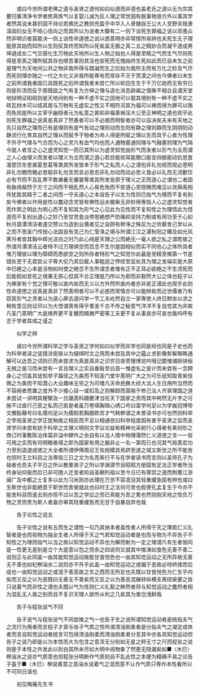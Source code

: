 <!-- { "loadSidebar": true } -->
　　或曰今世所谓老佛之道与圣贤之道何如曰似道而非道也盖老氏之道以无为宗其要归事清浄令学者修真炼气以复婴儿诚为反人理之常世固有脱事物游方外以事其学者然其说未甚炽固不待论若佛氏之教则充盈乎中华入人骨髄自王公大人至野夫贱隶深闺妇女无不倾心信向之而其所以为说者大槩有二一则下谈死生罪福之说以诳愚众然非明识者莫能决一则上谈性命道徳之说以惑髙明亦非常情所易辨也夫死生无子理能原其始而知所以生则反其终而知所以死矣盖无极之真二五之精妙合而凝干道成男坤道成女二气交感化生万物此天地所以生人物之始也人得是至精之气而生气尽则死得是至真之理所赋其存也顺吾事则其没也安死而无愧始终生死如此而已自未生之前是理气为天地间公共之物非我所得与既凝而生之后始为我所主而有万化之妙及气尽而死则理亦随之一付之大化又非我所能専有而常存不灭于冥漠之间也今佛者曰未生之前所谓我者固已具既死之后所谓我者未尝亡所以轮回生生于千万亿劫而无有穷已则是形溃而反于原既屈之气有复为方伸之理与造化消息辟阖之情殊不相合且谓天堂地狱明证昭昭则是天地间别有一种不虚不实之田地可以载其境别有一种不虚不实之砖瓦材木可以结其居与万物有无虚实之性又不相符况其为福可以祷而得为罪可以赂而免则是所以主宰乎幽隠者元为私意之甚抑非福善祸淫大公至正神明之道也观乎此则死生罪福之说真是真非了然愚者可以不必惑而明智者亦可以自决矣夫未有天地之先只自然之理而已有是理则有是气有动之理则动而生阳有静之理则静而生阴阴阳动静流行化育其自然之理从而赋予于物者为命人得是所赋之理以生而具于心者为性理不外乎气理与气合而为心之灵凡有血气均也而人通物塞通则理与气融塞则理为气隔今就人者言之心之虚灵知觉一而已其所以为虚灵知觉由形气而发者以形气为主而谓之人心由理义而发者以理义为主而谓之道心若目能视耳能聴口能言四肢能动饥思食渴思饮冬思裘夏思葛等类其所发皆本于形气之私而人心之谓也非礼勿视而视必思明非礼勿聴而聴必思聪非礼勿言而言必思忠非礼勿动而动必思义食必以礼而无流歠饮必有节而不及乱寒不敢袭暑无褰裳等类其所发皆原于理义之正而道心之谓也二者固有脉络粲然于方寸之间而不相乱然人心易危殆而不安道心至隠微而难见以尧舜禹相传犹致其精于二者之间而一守夫道心之本自告子以生为性则已指气为理而不复有别矣今佛者以作用是性以蠢动含灵皆有佛性运水搬柴无非妙用専指人心之虚灵知觉者而作弄之明此为明心而不复知其为形气之心见此为见性而不复知性之为理悟此为悟道而不复别出道心之妙乃至甘苦食淡停思絶想严防痛抑坚持力制或有用功至于心如秋月碧潭清洁者遂交赞以为造到业儒者见之自顾有秽浄之殊反为之欣慕舍己学以从之而不思圣门传授心法固自有克己为仁莹浄之境与所谓江汉之濯秋阳之曝及如光风霁月者皆其胸中辉光洁白之时乃此心纯是天理之公而絶无一毫人欲之私之谓若彼之所谓月潭清洁云者特不过万理俱空而百念不生尔是固相似而实不同也心之体所具者惟万理彼以理为障碍而悉欲空之则所存者特形气之知觉尔此最是至精至微第一节差错处至于无君臣父子等大伦乃其后截人事粗迹之悖缪至显处其为理之发端实是大原中已絶之心本是活物如何使之絶念不生所谓念者惟有正不正耳必欲絶之不生须死而后能假如至死之境果无邪心但其不合正理是乃所以为邪而非豁然大公之体也程子以为佛家有个觉之理可敬以直内矣而无义以方外然所直内者亦非是正谓此也观乎此则性命道徳之说真是真非了然髙明者可以不必惑而常情亦可以能辨矣而近世儒者乃有窃其形气之灵者以为道心屏去道问学一节工夫屹然自立一家専使人终日黙坐以求之稍有意见则证印以为大悟谓真有得乎羣圣千古不传之秘意气洋洋不复自觉其为非故凡圣门髙明广大底境界更不复覩而精微严密等工夫更不复从事良亦可哀也哉呜呼有志于学者其戒之谨之

　　似学之辨

　　或曰今世所谓科举之学与圣贤之学何如曰似学而非学也同是经也同是子史也而为科举者读之徒猎涉皮肤以为缀缉时文之用而未尝及其中之藴止求影像髣髴略略通解可以达吾之词则已而未尝求为真是真非之识穷日夜旁搜博览吟哦记臆惟铺排骈俪无根之是习而未尝有一言及理义之实自垂髫至白首一惟虚名之是计而未尝有一念闗身心之切盖其徒知举子蹊径之为美而不知圣门堂宇髙明广大之为可乐徒知取青紫伎俩之为美而不知潜心大业趣味无穷之为可嗜凡天命民彝大经大法人生日用所当然而不容阙者悉置之度外不少接心目一或扣及之则解颐而莫喻于修己治人齐家理国之道未尝试一讲明其梗槩及一旦躐髙科蹑要津当任天下国家之责而其中枵然无片字之可施不过直行己意之私而己若是者虽万卷填胸锦心绣口号曰富学何足以为学峩冠博带文雅酝藉号曰名儒何足以为儒假若胸臆欧苏才气韩栁谓之未曽读书亦可也然则科举之学视圣贤之学正犹枘凿之相反而不足以相通欤曰科举程度固有害乎圣贤之旨而圣贤学问未尝有妨于科举之文理义明则文字议论益有精神光采躬行心得者有素则形之商订时事敷陈治体莫非溢中肆外之余自有以当人情中物理蔼然仁义道徳之言一一皆可用之实而有司明眼者得之即为国家有用之器非止一名一第而已也况其气局髙宏功力至到造道成徳之大全者所谓伊傅周召王佐规模具焉跻至道之域又斯世之所不能舍也但时王立科目之法専指三日之文为名而素行不与在学者读书而言则以圣师孔子为祖者也吾夫子平日之所以教羣弟子之所以学渊源节目昭昭方册固有定法正学者所当终身钻仰毙而后已非可随人迁变者矧自圣朝列祖以至今日已有尊崇之道而荆蜀江浙闽广及中都之士复多以此为习尚则亦此理在万世不容冺没其轻重缓急固有辨也或曰生斯世也非能絶意于斯世而舍彼就此也曰时王之法何可舍也假使孔孟复生于今亦不能舍科目而逺去则亦但不过以吾之学应之而已焉能为吾之累也然则抱天地之性负万物之灵而贵为斯人者盍亦审其轻重缓急而无甘于自暴自弃也哉

　　告子论性之说五

　　告子论性之说有五而生之谓性一句乃其抉本者盖性者人所得于天之理若仁义礼智者是也而视物为独全生者人所得于天之气若知觉运动者是也而与物为不异告子不知性之为理而指气以当之故以知觉运动不异也为解而断为一定之理谓凡有生者皆同是一性更无差别是立个大底意以包之而余之四说则又就其中推演如食色无善不善二说则正与此同盖一由其能知觉运动故能甘食悦色也一由其知觉运动之无所异故无善无不善也如杞栁湍水二说则亦不外乎此盖一由知觉运动之或偏于恶故必待矫揉而后成也一由知觉运动之或混于善恶故之东之西而无所定也夫既以甘食悦色为仁生乎内矣而又反之以为恶既曰无善无不善矣而又反之以为善恶混展转纵横支离缪戾要之皆只说着气而非性之谓也夫既以气为性则仁义礼智之粹然者将与知觉运动之蠢然者相为混乱无人兽之别而且不复识天理人欲所从判之几矣其为害岂浅鲜哉

　　告子与程张说气不同

　　告子说气与程张说气不同尝推之气一也告子生之说所谓知觉运动者是统指夫气之流行为用者而言程子才禀与张子气质之性所谓清浊刚柔者是分指夫气之凝定成体者而言自知觉运动者统言可包得清浊刚柔而清浊刚柔者分言其中亦各具知觉运动但告子之说乃即是以为本性而大为包含之意浑无分别如无星之秤无寸之尺而程张之说则是于本性之外发此以别白其所未尽如大明中阅物象了然更无隠漏矣如■〈木巳〉栁湍水之说亦气质意也但程张分明断作气质则自不乱此性之本便为精确不易之论告子虽于■〈木巳〉栁说着意之恶湍水说着气之混而意不认作气质只専作本性看所以不可同日语也

　　初见晦庵先生书

